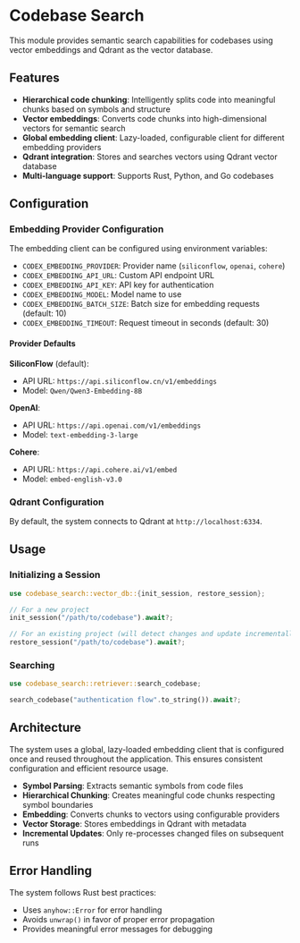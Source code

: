 # Codebase Search

This module provides semantic search capabilities for codebases using vector embeddings and Qdrant as the vector database.

## Features

- **Hierarchical code chunking**: Intelligently splits code into meaningful chunks based on symbols and structure
- **Vector embeddings**: Converts code chunks into high-dimensional vectors for semantic search
- **Global embedding client**: Lazy-loaded, configurable client for different embedding providers
- **Qdrant integration**: Stores and searches vectors using Qdrant vector database
- **Multi-language support**: Supports Rust, Python, and Go codebases

## Configuration

### Embedding Provider Configuration

The embedding client can be configured using environment variables:

- `CODEX_EMBEDDING_PROVIDER`: Provider name (`siliconflow`, `openai`, `cohere`)
- `CODEX_EMBEDDING_API_URL`: Custom API endpoint URL
- `CODEX_EMBEDDING_API_KEY`: API key for authentication
- `CODEX_EMBEDDING_MODEL`: Model name to use
- `CODEX_EMBEDDING_BATCH_SIZE`: Batch size for embedding requests (default: 10)
- `CODEX_EMBEDDING_TIMEOUT`: Request timeout in seconds (default: 30)

#### Provider Defaults

**SiliconFlow** (default):
- API URL: `https://api.siliconflow.cn/v1/embeddings`
- Model: `Qwen/Qwen3-Embedding-8B`

**OpenAI**:
- API URL: `https://api.openai.com/v1/embeddings`
- Model: `text-embedding-3-large`

**Cohere**:
- API URL: `https://api.cohere.ai/v1/embed`
- Model: `embed-english-v3.0`

### Qdrant Configuration

By default, the system connects to Qdrant at `http://localhost:6334`.

## Usage

### Initializing a Session

```rust
use codebase_search::vector_db::{init_session, restore_session};

// For a new project
init_session("/path/to/codebase").await?;

// For an existing project (will detect changes and update incrementally)
restore_session("/path/to/codebase").await?;
```

### Searching

```rust
use codebase_search::retriever::search_codebase;

search_codebase("authentication flow".to_string()).await?;
```

## Architecture

The system uses a global, lazy-loaded embedding client that is configured once and reused throughout the application. This ensures consistent configuration and efficient resource usage.

- **Symbol Parsing**: Extracts semantic symbols from code files
- **Hierarchical Chunking**: Creates meaningful code chunks respecting symbol boundaries
- **Embedding**: Converts chunks to vectors using configurable providers
- **Vector Storage**: Stores embeddings in Qdrant with metadata
- **Incremental Updates**: Only re-processes changed files on subsequent runs

## Error Handling

The system follows Rust best practices:
- Uses `anyhow::Error` for error handling
- Avoids `unwrap()` in favor of proper error propagation
- Provides meaningful error messages for debugging 